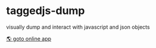 # taggedjs-dump
visually dump and interact with javascript and json objects

[🌎 goto online app](https://ackerapple.github.io/taggedjs-dump/)
